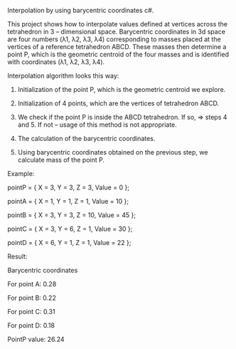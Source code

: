 Interpolation by using barycentric coordinates c#.

This project shows how to interpolate values defined at vertices across the tetrahedron in 3 – dimensional space. 
Barycentric coordinates in 3d space are four numbers (λ1, λ2, λ3, λ4) corresponding to masses placed at the vertices of a reference tetrahedron ABCD. 
These masses then determine a point P, which is the geometric centroid of the four masses and is identified with coordinates (λ1, λ2, λ3, λ4). 


Interpolation algorithm looks this way:

1)	Initialization of the point P, which is the geometric centroid we explore.

2)	Initialization of 4 points, which are the vertices of tetrahedron ABCD. 

3)	We check if the point P is inside the ABCD tetrahedron. 
If so, => steps 4 and 5. If not – usage of this method is not appropriate. 

4)	The calculation of the barycentric coordinates.

5)	Using barycentric coordinates obtained on the previous step, we calculate mass of the point P. 


Example:

pointP = { X = 3, Y = 3, Z = 3, Value = 0 }; 

pointA = { X = 1, Y = 1, Z = 1, Value = 10 };

pointB = { X = 3, Y = 3, Z = 10, Value = 45 };

pointC = { X = 3, Y = 6, Z = 1, Value = 30 };

pointD = { X = 6, Y = 1, Z = 1, Value = 22 };

Result: 

Barycentric coordinates

For point A: 0.28

For point B: 0.22

For point C: 0.31

For point D: 0.18

PointP value: 26.24
